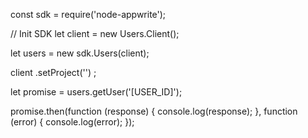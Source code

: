const sdk = require('node-appwrite');

// Init SDK
let client = new Users.Client();

let users = new sdk.Users(client);

client
    .setProject('')
;

let promise = users.getUser('[USER_ID]');

promise.then(function (response) {
    console.log(response);
}, function (error) {
    console.log(error);
});